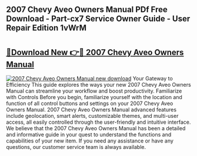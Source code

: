 ## 2007 Chevy Aveo Owners Manual PDf Free Download - Part-cx7 Service Owner Guide - User Repair Edition 1vWrM

# <h2><a href="http://bc16773.oget.top/?id=2007+Chevy+Aveo+Owners+Manual">🔗Download New 👉🔴 2007 Chevy Aveo Owners Manual</a></h2>

[![2007 Chevy Aveo Owners Manual new download](https://i.imgur.com/5g1atiW.png)](http://bc16773.oget.top/?id=2007+Chevy+Aveo+Owners+Manual)
Your Gateway to Efficiency This guide explores the ways your new 2007 Chevy Aveo Owners Manual can streamline your workflow and boost productivity. Familiarize with Controls Before you begin, familiarize yourself with the location and function of all control buttons and settings on your 2007 Chevy Aveo Owners Manual. 2007 Chevy Aveo Owners Manual advanced features include geolocation, smart alerts, customizable themes, and multi-user access, all easily controlled through the user-friendly and intuitive interface. We believe that the 2007 Chevy Aveo Owners Manual has been a detailed and informative guide in your quest to understand the functions and capabilities of your new item. If you need any assistance or have any questions, our customer service team is always available.
